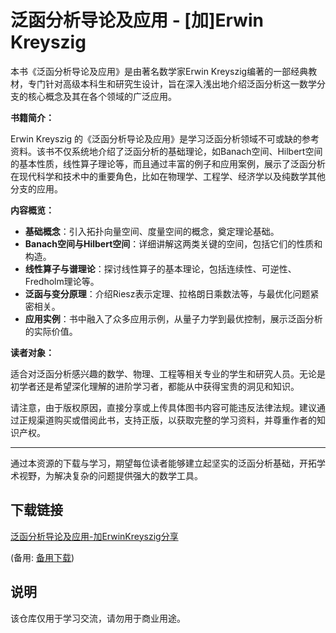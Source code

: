# 泛函分析导论及应用 - [加]Erwin Kreyszig

本书《泛函分析导论及应用》是由著名数学家Erwin Kreyszig编著的一部经典教材，专门针对高级本科生和研究生设计，旨在深入浅出地介绍泛函分析这一数学分支的核心概念及其在各个领域的广泛应用。

**书籍简介：**

Erwin Kreyszig 的《泛函分析导论及应用》是学习泛函分析领域不可或缺的参考资料。该书不仅系统地介绍了泛函分析的基础理论，如Banach空间、Hilbert空间的基本性质，线性算子理论等，而且通过丰富的例子和应用案例，展示了泛函分析在现代科学和技术中的重要角色，比如在物理学、工程学、经济学以及纯数学其他分支的应用。

**内容概览：**

- **基础概念**：引入拓扑向量空间、度量空间的概念，奠定理论基础。
- **Banach空间与Hilbert空间**：详细讲解这两类关键的空间，包括它们的性质和构造。
- **线性算子与谱理论**：探讨线性算子的基本理论，包括连续性、可逆性、Fredholm理论等。
- **泛函与变分原理**：介绍Riesz表示定理、拉格朗日乘数法等，与最优化问题紧密相关。
- **应用实例**：书中融入了众多应用示例，从量子力学到最优控制，展示泛函分析的实际价值。

**读者对象：**

适合对泛函分析感兴趣的数学、物理、工程等相关专业的学生和研究人员。无论是初学者还是希望深化理解的进阶学习者，都能从中获得宝贵的洞见和知识。

请注意，由于版权原因，直接分享或上传具体图书内容可能违反法律法规。建议通过正规渠道购买或借阅此书，支持正版，以获取完整的学习资料，并尊重作者的知识产权。

---

通过本资源的下载与学习，期望每位读者能够建立起坚实的泛函分析基础，开拓学术视野，为解决复杂的问题提供强大的数学工具。

## 下载链接
[泛函分析导论及应用-加ErwinKreyszig分享](https://pan.quark.cn/s/a563de206af6) 

(备用: [备用下载](https://pan.baidu.com/s/11I1VHXTAn-nZOWee-el3kg?pwd=1234))

## 说明

该仓库仅用于学习交流，请勿用于商业用途。
